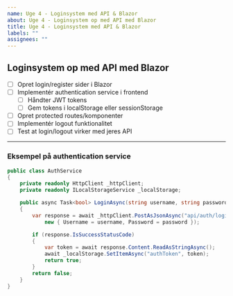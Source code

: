 ```yaml
---
name: Uge 4 - Loginsystem med API & Blazor
about: Uge 4 - Loginsystem op med API med Blazor
title: Uge 4 - Loginsystem med API & Blazor
labels: ""
assignees: ""
---
```


## Loginsystem op med API med Blazor

- [ ] Opret login/register sider i Blazor
- [ ] Implementér authentication service i frontend
  - [ ] Håndter JWT tokens
  - [ ] Gem tokens i localStorage eller sessionStorage
- [ ] Opret protected routes/komponenter
- [ ] Implementér logout funktionalitet
- [ ] Test at login/logout virker med jeres API

---

### Eksempel på authentication service

```csharp
public class AuthService
{
    private readonly HttpClient _httpClient;
    private readonly ILocalStorageService _localStorage;

    public async Task<bool> LoginAsync(string username, string password)
    {
        var response = await _httpClient.PostAsJsonAsync("api/auth/login",
            new { Username = username, Password = password });

        if (response.IsSuccessStatusCode)
        {
            var token = await response.Content.ReadAsStringAsync();
            await _localStorage.SetItemAsync("authToken", token);
            return true;
        }
        return false;
    }
}
```
